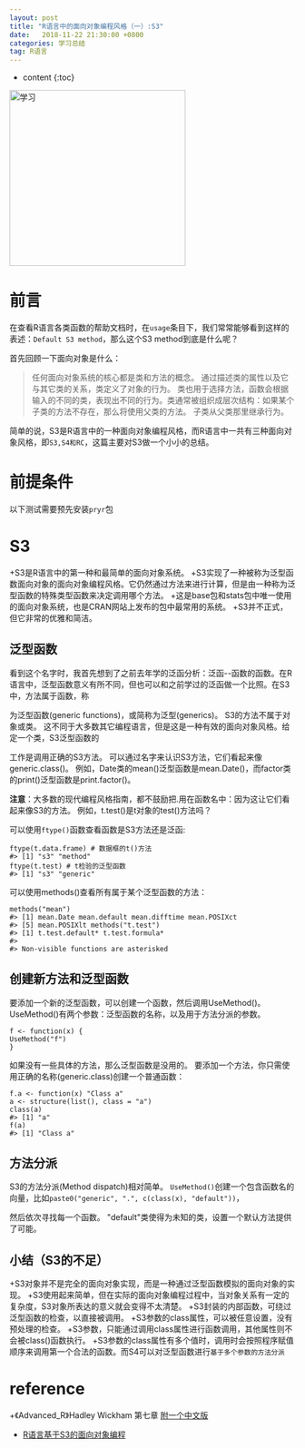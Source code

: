 ```yaml
---
layout: post
title: "R语言中的面向对象编程风格（一）:S3"
date:   2018-11-22 21:30:00 +0800
categories: 学习总结
tag: R语言
---
```


* content
{:toc}



<img src="{{ '/posts/study.jpg' | prepend: site.baseurl }}" alt="学习" width="310" />

前言   
====================================
在查看R语言各类函数的帮助文档时，在`usage`条目下，我们常常能够看到这样的表述：`Default S3 method`，那么这个S3 method到底是什么呢？

首先回顾一下面向对象是什么：
>任何面向对象系统的核心都是类和方法的概念。 通过描述类的属性以及它与其它类的关系，类定义了对象的行为。 类也用于选择方法，函数会根据输入的不同的类，表现出不同的行为。类通常被组织成层次结构：如果某个子类的方法不存在，那么将使用父类的方法。 子类从父类那里继承行为。

简单的说，S3是R语言中的一种面向对象编程风格，而R语言中一共有三种面向对象风格，即`S3,S4和RC`，这篇主要对S3做一个小小的总结。

前提条件   
====================================
以下测试需要预先安装`pryr`包

S3   
====================================
+S3是R语言中的第一种和最简单的面向对象系统。
+S3实现了一种被称为泛型函数面向对象的面向对象编程风格。它仍然通过方法来进行计算，但是由一种称为泛型函数的特殊类型函数来决定调用哪个方法。
+这是base包和stats包中唯一使用的面向对象系统，也是CRAN网站上发布的包中最常用的系统。 
+S3并不正式，但它非常的优雅和简洁。

泛型函数
------------------------------------
看到这个名字时，我首先想到了之前去年学的泛函分析：泛函--函数的函数。在R语言中，泛型函数意义有所不同，但也可以和之前学过的泛函做一个比照。在S3中，方法属于函数，称

为泛型函数(generic functions)，或简称为泛型(generics)。 S3的方法不属于对象或类。 这不同于大多数其它编程语言，但是这是一种有效的面向对象风格。给定一个类，S3泛型函数的

工作是调用正确的S3方法。 可以通过名字来认识S3方法，它们看起来像generic.class()。 例如，Date类的mean()泛型函数是mean.Date()，而factor类的print()泛型函数是print.factor()。

**注意**：大多数的现代编程风格指南，都不鼓励把.用在函数名中：因为这让它们看起来像S3的方法。 例如，t.test()是t对象的test()方法吗？

可以使用`ftype()`函数查看函数是S3方法还是泛函:
```
ftype(t.data.frame) # 数据框的t()方法 
#> [1] "s3" "method" 
ftype(t.test) # t检验的泛型函数 
#> [1] "s3" "generic"
```

可以使用methods()查看所有属于某个泛型函数的方法： 
```
methods("mean") 
#> [1] mean.Date mean.default mean.difftime mean.POSIXct 
#> [5] mean.POSIXlt methods("t.test") 
#> [1] t.test.default* t.test.formula* 
#> 
#> Non-visible functions are asterisked
```
创建新方法和泛型函数
------------------------------------
要添加一个新的泛型函数，可以创建一个函数，然后调用UseMethod()。 UseMethod()有两个参数：泛型函数的名称，以及用于方法分派的参数。
```
f <- function(x) {
UseMethod("f")
}
```
如果没有一些具体的方法，那么泛型函数是没用的。 要添加一个方法，你只需使用正确的名称(generic.class)创建一个普通函数：
```
f.a <- function(x) "Class a" 
a <- structure(list(), class = "a") 
class(a) 
#> [1] "a" 
f(a) 
#> [1] "Class a"
```

方法分派
------------------------------------
S3的方法分派(Method dispatch)相对简单。 `UseMethod()`创建一个包含函数名的向量，比如`paste0("generic", ".", c(class(x), "default"))`，

然后依次寻找每一个函数。 "default"类使得为未知的类，设置一个默认方法提供了可能。

小结（S3的不足）
------------------------------------
+S3对象并不是完全的面向对象实现，而是一种通过泛型函数模拟的面向对象的实现。
+S3使用起来简单，但在实际的面向对象编程过程中，当对象关系有一定的复杂度，S3对象所表达的意义就会变得不太清楚。
+S3封装的内部函数，可绕过泛型函数的检查，以直接被调用。
+S3参数的class属性，可以被任意设置，没有预处理的检查。
+S3参数，只能通过调用class属性进行函数调用，其他属性则不会被class()函数执行。
+S3参数的class属性有多个值时，调用时会按照程序赋值顺序来调用第一个合法的函数。而S4可以对泛型函数进行`基于多个参数的方法分派`

reference   
====================================
+《Advanced_R》Hadley Wickham 第七章 [附一个中文版](http://yukawax.cn/posts/Advanced_R.pdf)
+ [R语言基于S3的面向对象编程](http://blog.fens.me/r-class-s3/)